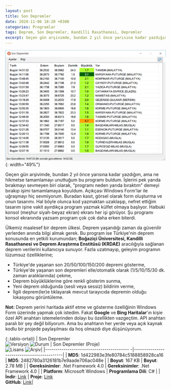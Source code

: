 ```yaml
---
layout: post
title: Son Depremler
date: 2020-11-06 18:20 +0300
categories: Programlar
tags: Deprem, Son Depremler, Kandilli Rasathanesi, Depremler
excerpt: Geçen gün arşivimde, bundan 2 yıl önce yarısına kadar yazdığım, ama ne hikmetse tamamlamayı unuttuğum bu programı buldum. İşlerini pek yarıda bırakmayı sevmeyen biri olarak, "programı neden yarıda bıraktım" demeyi bırakıp işimi tamamlamaya koyuldum...
---
```

![son-depremler](/images/programlar/son-depremler.png){: width="49%"}

Geçen gün arşivimde, bundan 2 yıl önce yarısına kadar yazdığım, ama ne hikmetse tamamlamayı unuttuğum bu programı buldum. İşlerini pek yarıda bırakmayı sevmeyen biri olarak, "programı neden yarıda bıraktım" demeyi bırakıp işimi tamamlamaya koyuldum. Açıkçası Windows Form'lar ile uğraşmayı hiç sevmiyorum. Buradan kasıt, görsel olarak form oluşturma ve onun tasarımı. Hal böyle olunca kod yazmaktan uzaklaşıp, nefret ettiğim tasarım işine vakit ayırdıkça program yazmak külfet olmaya başlıyor. Halbuki konsol (meşhur siyah-beyaz ekran) ekranı her işi görüyor. Şu programı konsol ekranında yazsam program çok çok daha erken biterdi.

Ülkemiz maalesef bir deprem ülkesi. Deprem yaşandığı zaman da güvenilir yerlerden anında bilgi almak gerek. Bu program ise Türkiye'nin deprem konusunda en yetkili kurumundan; **Boğaziçi Üniversitesi, Kandilli Rasathanesi ve Deprem Araştırma Enstitüsü (KRDAE)** aracılığıyla sağlanan deprem verilerini kullanıcıya sunuyor. Fazla uzatmayıp, geleyim programın lüzumsuz özelliklerine;

- Türkiye'de yaşanan son 20/50/100/150/200 depremi gösterme,
- Türkiye'de yaşanan son depremleri elle/otomatik olarak (1/5/10/15/30 dk. zaman aralıklarında) çekme,
- Deprem büyüklüklerine göre renkli gösterim sunma,
- Yeni deprem olduğunda (sesli veya sessiz) bildirim verme,
- İlgili deprem(ler)e tıklayarak mevcut tarayıcıda depremin olduğu lokasyonu görüntüleme.

**Not:** Deprem yerini haritada aktif etme ve gösterme özelliğinin Windows Form üzerinde yapmak çok istedim. Fakat **Google** ve **Bing Haritalar**'ın kişie özel API anahtarı istemelerinden dolayı bu özellikten vazgeçtim. API anahtarı paralı bir şey değil biliyorum. Ama bu anahtarın her yerde veya açık kaynak kodlu bir projede paylaşılması da hoş olmazdı diye düşünüyorum. 

{:.tablo-ortali}
| Son Depremler <br>![Versiyon](https://img.shields.io/badge/Versiyon-1.18-blueviolet.svg?style=flat) ![Durum](https://img.shields.io/badge/Durum-Çalışıyor-success.svg?style=flat) |  Son Depremler (Proje)<br>![Lisans](https://img.shields.io/badge/Lisans-MIT-blue.svg?style=flat) ![Arşiv](https://img.shields.io/badge/Arşiv-orange.svg?style=flat)|
|----------------------------------------- -|-------------------------------------------|
| **MD5**: 1d422983e3fe80784c5188858928ca16 | **MD5**: 2482780a3126181b7e9aade706ac048e | 
| **Boyut**:  167 KB                       | **Boyut**:  2.78 MB                         |
| **Gereksinimler**: .Net Framework 4.0     | **Gereksinimler**: .Net Framework 4.0 |
| **Platform**: Microsoft Windows           | **Programlama Dili**: C# |
| **İndir**: [Link](https://www.dropbox.com/s/gyuteqtx81jq2s9/son-depremler.zip?dl=1) | **Proje**: [Link](https://www.dropbox.com/s/4cmijvnrdbmpqv4/son-depremler-proje.zip?dl=1) <br> **GitHub**: [Link](https://github.com/Umut-D/Son-Depremler)|